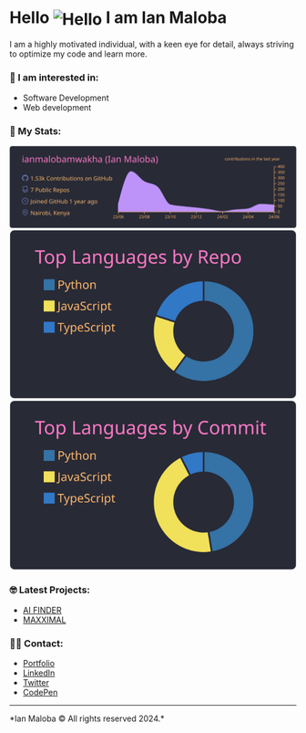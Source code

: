 <h1>Hello <img src="https://github.com/ianmalobamwakha/IanMalobaMwakha/assets/127621186/00518ce9-89a3-4b6e-bdce-784d283c5f73" alt="Hello" style="width:40px; vertical-align:middle;"> I am Ian Maloba</h1>
<p>I am a highly motivated individual, with a keen eye for detail, always striving to optimize my code and learn more.</p>

### 👀 I am interested in:
- Software Development
- Web development

### 🧐 My Stats:
<a href="https://github.com/IanMalobaMwakha"><img src="https://raw.githubusercontent.com/IanMalobaMwakha/Thickduck/master/profile-summary-card-output/dracula/0-profile-details.svg" alt="Profile Details"></a>
<a href="https://github.com/IanMalobaMwakha"><img src="https://raw.githubusercontent.com/IanMalobaMwakha/Thickduck/master/profile-summary-card-output/dracula/1-repos-per-language.svg" alt="Repos Per Language"></a>
<a href="https://github.com/IanMalobaMwakha"><img src="https://raw.githubusercontent.com/IanMalobaMwakha/Thickduck/master/profile-summary-card-output/dracula/2-most-commit-language.svg" alt="Most Commit Language"></a>

### 🤓 Latest Projects:
- [AI FINDER](https://aifinderguru.com/)
- [MAXXIMAL](https://github.com/IanMalobaMwakha/SLACK)

### 🙋‍♂️ Contact:
- [Portfolio](http://www.ianmaloba.com/)
- [LinkedIn](https://www.linkedin.com/in/ianmalobamwakha/)
- [Twitter](https://twitter.com/malobaian)
- [CodePen](https://codepen.io/ianmalobamwakha/pens/public)

<hr/>

<p>*Ian Maloba © All rights reserved 2024.*</p>
